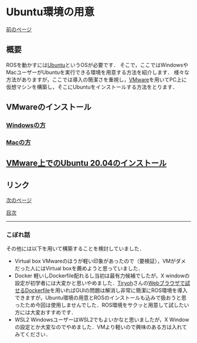 # Ubuntu環境の用意

[前のページ](../)

## 概要
ROSを動かすには[Ubuntu](http://www.ubuntulinux.jp/ubuntu)というOSが必要です．
そこで，ここではWindowsやMacユーザーがUbuntuを実行できる環境を用意する方法を紹介します．
様々な方法がありますが，ここでは導入の簡潔さを重視し，[VMware](https://www.vmware.com/jp/products/workstation-player.html)を用いてPC上に仮想マシンを構築し，そこにUbuntuをインストールする方法をとります．

## VMwareのインストール

### [Windowsの方](./vmware/windows/)
### [Macの方]()

## [VMware上でのUbuntu 20.04のインストール](./vmware/install-ubuntu/)


## リンク
[次のページ](./ros/)

[目次](../)

---

### こぼれ話
その他には以下を用いて構築することを検討していました．
- Virtual box
    VMwareのほうが軽い印象があったので（要検証），VMがダメだった人にはVirtual boxを薦めようと思っていました．
- Docker
    軽いしDockerfile配れるし当初は最有力候補でしたが，X windowの設定が初学者には大変かと思いやめました．[Tiryoh](https://github.com/Tiryoh)さんの[Webブラウザで試せるDockerfile](https://memoteki.net/archives/2955)を用いればGUIの問題は解消し非常に簡潔にROS環境を導入できますが，Ubuntu環境の用意とROSのインストールも込みで扱おうと思ったため今回は使用しませんでした．ROS環境をサクッと用意して試したい方には大変おすすめです．
- WSL2
    WindowsユーザーはWSL2でもよいかなと思いましたが，X Windowの設定とか大変なのでやめました．VMより軽いので興味のある方は入れてみてください．